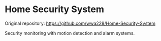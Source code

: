 # Home Security System

Original repository: https://github.com/wwa228/Home-Security-System

Security monitoring with motion detection and alarm systems.
